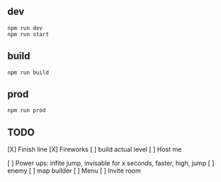 ## dev
```
npm run dev
npm run start
```

## build
```
npm run build
```

## prod
```
npm run prod
```

## TODO
[X] Finish line
[X] Fireworks
[ ] build actual level
[ ] Host me

[ ] Power ups: infite jump, invisable for x seconds, faster, high, jump
[ ] enemy
[ ] map builder
[ ] Menu
[ ] Invite room
